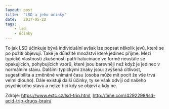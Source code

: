 ```yaml
---
layout: post
title:  "LSD a jeho účinky"
date:   2017-05-22 
tags: 
    - lsd
    - účinky
---
```


To jak LSD účinkuje bývá individuální avšak lze popsat několik jevů, které se po požití objevují. 
Také je důležité množství které jedinec přijme. Mezi typické vlastnosti zkušenosti patří halucinace ve formě neustále se opakujících, pohybujících
vzorů, které jsou barevněji než když je jedinec v normálním stavu.
Dalšími typickými znaky jsou: zvýšená citlivost, sugestibilita a změněné vnímání času (osoba může mít pocit že vše trvá velmi dlouho).
Dále existují další účinky, ty se však odvíjí od našeho psychického stavu a nelze říci kdy se objeví a kdy ne.

<blockquote class="imgur-embed-pub" lang="en" data-id="a/heBZp"><a href="//imgur.com/heBZp"></a></blockquote><script async src="//s.imgur.com/min/embed.js" charset="utf-8"></script>


Zdroje:
https://www.extc.cz/lsd-trip.html, 
http://time.com/4292298/lsd-acid-trip-drugs-brain/
